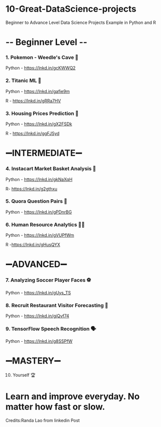 # 10-Great-DataScience-projects
Beginner to Advance Level Data Science Projects Example in Python and R

# -- Beginner Level --
### 1. Pokemon - Weedle's Cave 🐛

   Python - https://lnkd.in/gcKWWQ2

### 2. Titanic ML 🚢

   Python - https://lnkd.in/gafie9m

   R - https://lnkd.in/gRRa7HV

### 3. Housing Prices Prediction 🏡

   Python - https://lnkd.in/gX2FSDk

   R - https://lnkd.in/ggFJSyd


# ➖INTERMEDIATE➖

### 4. Instacart Market Basket Analysis 🛒

   Python - https://lnkd.in/gkNaXqH

   R- https://lnkd.in/g2gthxu

### 5. Quora Question Pairs 👥

   Python - https://lnkd.in/gPDnrBG

### 6. Human Resource Analytics 🕴🏻

   Python - https://lnkd.in/gVUPfWm

   R -https://lnkd.in/gHusQYX


# ➖ADVANCED➖

### 7. Analyzing Soccer Player Faces ⚽️

   Python - https://lnkd.in/gUys_TS

### 8. Recruit Restaurant Visitor Forecasting 🍱

   Python - https://lnkd.in/gjQvf74

### 9. TensorFlow Speech Recognition 🗣

   Python - https://lnkd.in/g8SSPfW


# ➖MASTERY➖

10. Yourself 🏆 

# Learn and improve everyday. No matter how fast or slow.


Credits:Randa Lao from linkedin Post
